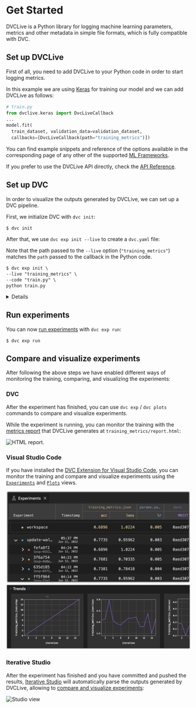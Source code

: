 # Get Started

DVCLive is a Python library for logging machine learning parameters, metrics and
other metadata in simple file formats, which is fully compatible with DVC.

## Set up DVCLive

First of all, you need to add DVCLive to your Python code in order to start
logging metrics.

In this example we are using [Keras](/doc/dvclive/ml-frameworks/keras) for
training our model and we can add DVCLive as follows:

```python
# train.py
from dvclive.keras import DvcLiveCallback
...
model.fit(
  train_dataset, validation_data=validation_dataset,
  callbacks=[DvcLiveCallback(path="training_metrics")])
```

You can find example snippets and reference of the options available in the
corresponding page of any other of the supported
[ML Frameworks](/doc/dvclive/ml-frameworks).

If you prefer to use the DVCLive API directly, check the
[API Reference](/doc/dvclive/api-reference).

## Set up DVC

In order to visualize the outputs generated by DVCLive, we can set up a DVC
pipeline.

First, we initialize DVC with `dvc init`:

```dvc
$ dvc init
```

After that, we use `dvc exp init --live` to create a `dvc.yaml` file:

<admon type="info">

Note that the path passed to the `--live` option (`"training_metrics"`) matches
the `path` passed to the callback in the Python code.

</admon>

```dvc
$ dvc exp init \
--live "training_metrics" \
--code "train.py" \
python train.py
```

<details>

### ⚙️ Expand to see the `dvc.yaml`

The `dvc.yaml` will contain a new `train` stage using the DVCLive outputs as
`metrics` and `plots`:

```yaml
stages:
  train:
    cmd: python train.py
    deps:
      - train.py
    metrics:
      - training_metrics.json:
          cache: false
    plots:
      - training_metrics/scalars:
          cache: false
```

You can find more details about the structure of files generated by DVCLive in
the [Output folder structure](/doc/dvclive/outputs)

</details>

## Run experiments

You can now
[run experiments](/doc/user-guide/experiment-management/running-experiments)
with `dvc exp run`:

```dvc
$ dvc exp run
```

## Compare and visualize experiments

After following the above steps we have enabled different ways of monitoring the
training, comparing, and visualizing the experiments:

### DVC

After the experiment has finished, you can use `dvc exp` / `dvc plots` commands
to compare and visualize experiments.

While the experiment is running, you can monitor the training with the
[metrics report](/docs/dvclive/api-reference#metrics-report) that DVCLive
generates at `training_metrics/report.html`:

![HTML report](/img/dvclive-html.gif).

### Visual Studio Code

If you have installed the
[DVC Extension for Visual Studio Code](https://marketplace.visualstudio.com/items?itemName=Iterative.dvc),
you can monitor the training and compare and visualize experiments using the
[`Experiments`](https://github.com/iterative/vscode-dvc/blob/main/extension/resources/walkthrough/experiments-table.md)
and
[`Plots`](https://github.com/iterative/vscode-dvc/blob/main/extension/resources/walkthrough/plots.md)
views.

![Experiments view](https://github.com/iterative/vscode-dvc/raw/main/extension/resources/walkthrough/images/experiments-table.png)
![Plost view](https://github.com/iterative/vscode-dvc/raw/main/extension/resources/walkthrough/images/plots-trends.png)

### Iterative Studio

After the experiment has finished and you have committed and pushed the results,
[Iterative Studio](/doc/studio) will automatically parse the outputs generated
by DVCLive, allowing to
[compare and visualize experiments](/doc/studio/user-guide/projects-and-experiments/visualize-and-compare):

![Studio view](/img/dvclive-studio-plots.png)
